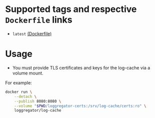 
# Supported tags and respective `Dockerfile` links

- `latest` [(Dockerfile)][latest-dockerfile]

# Usage

- You must provide TLS certificates and keys for the log-cache via a volume
  mount.

For example:

```bash
docker run \
    --detach \
    --publish 8080:8080 \
    --volume "$PWD/loggregator-certs:/srv/log-cache/certs:ro" \
    loggregator/log-cache
```

[latest-dockerfile]: https://github.com/cloudfoundry/loggregator-ci/blob/master/docker-images/log-cache/Dockerfile
